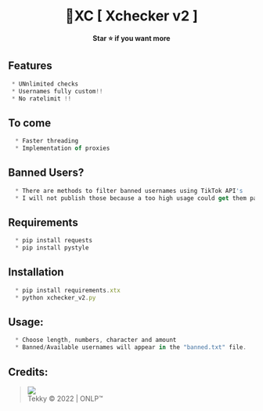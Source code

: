 <h1 align="center">💎XC [ Xchecker v2 ]</h1>

<p align='center'>
  <b>Star ⭐ if you want more</b><br>
</p>

## Features
```js
 * UNnlimited checks
 * Usernames fully custom!!
 * No ratelimit !!
```
## To come
```js
  * Faster threading
  * Implementation of proxies
```
## Banned Users?
```js
  * There are methods to filter banned usernames using TikTok API's
  * I will not publish those because a too high usage could get them patched
```

## Requirements
```js
  * pip install requests
  * pip install pystyle
```

## Installation
```js
  * pip install requirements.xtx
  * python xchecker_v2.py
```

##  Usage:
```js
  * Choose length, numbers, character and amount
  * Banned/Available usernames will appear in the "banned.txt" file.
```

##  Credits:
 > [![](https://cdn.discordapp.com/avatars/719864492514738226/a_5de73a96793f9b0b3cbbafc2efc25ec7.gif?size=100)](https://github.com/xtekky) <br>Tekky © 2022 | ONLP™


